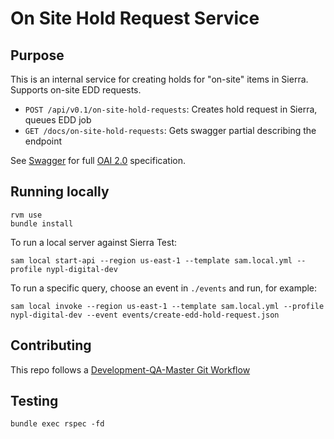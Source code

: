 # On Site Hold Request Service

## Purpose

This is an internal service for creating holds for "on-site" items in Sierra. Supports on-site EDD requests.

* `POST /api/v0.1/on-site-hold-requests`: Creates hold request in Sierra, queues EDD job
* `GET /docs/on-site-hold-requests`: Gets swagger partial describing the endpoint

See [Swagger](./swagger.json) for full [OAI 2.0](https://swagger.io/specification/v2/) specification.

## Running locally

```
rvm use
bundle install
```

To run a local server against Sierra Test:

```
sam local start-api --region us-east-1 --template sam.local.yml --profile nypl-digital-dev
```

To run a specific query, choose an event in `./events` and run, for example:

```
sam local invoke --region us-east-1 --template sam.local.yml --profile nypl-digital-dev --event events/create-edd-hold-request.json
```

## Contributing

This repo follows a [Development-QA-Master Git Workflow](https://github.com/NYPL/engineering-general/blob/a19c78b028148465139799f09732e7eb10115eef/standards/git-workflow.md#development-qa-master)

## Testing

```
bundle exec rspec -fd
```

